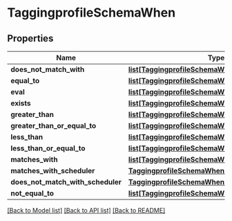 # TaggingprofileSchemaWhen

## Properties
Name | Type | Description | Notes
------------ | ------------- | ------------- | -------------
**does_not_match_with** | [**list[TaggingprofileSchemaWhenDoesnotmatchwith]**](TaggingprofileSchemaWhenDoesnotmatchwith.md) |  | [optional] 
**equal_to** | [**list[TaggingprofileSchemaWhenEqualto]**](TaggingprofileSchemaWhenEqualto.md) |  | [optional] 
**eval** | [**list[TaggingprofileSchemaWhenEval]**](TaggingprofileSchemaWhenEval.md) |  | [optional] 
**exists** | [**list[TaggingprofileSchemaWhenExists]**](TaggingprofileSchemaWhenExists.md) |  | [optional] 
**greater_than** | [**list[TaggingprofileSchemaWhenEqualto]**](TaggingprofileSchemaWhenEqualto.md) |  | [optional] 
**greater_than_or_equal_to** | [**list[TaggingprofileSchemaWhenEqualto]**](TaggingprofileSchemaWhenEqualto.md) |  | [optional] 
**less_than** | [**list[TaggingprofileSchemaWhenEqualto]**](TaggingprofileSchemaWhenEqualto.md) |  | [optional] 
**less_than_or_equal_to** | [**list[TaggingprofileSchemaWhenEqualto]**](TaggingprofileSchemaWhenEqualto.md) |  | [optional] 
**matches_with** | [**list[TaggingprofileSchemaWhenDoesnotmatchwith]**](TaggingprofileSchemaWhenDoesnotmatchwith.md) |  | [optional] 
**matches_with_scheduler** | [**TaggingprofileSchemaWhenMatcheswithscheduler**](TaggingprofileSchemaWhenMatcheswithscheduler.md) |  | [optional] 
**does_not_match_with_scheduler** | [**TaggingprofileSchemaWhenMatcheswithscheduler**](TaggingprofileSchemaWhenMatcheswithscheduler.md) |  | [optional] 
**not_equal_to** | [**list[TaggingprofileSchemaWhenEqualto]**](TaggingprofileSchemaWhenEqualto.md) |  | [optional] 

[[Back to Model list]](../README.md#documentation-for-models) [[Back to API list]](../README.md#documentation-for-api-endpoints) [[Back to README]](../README.md)


